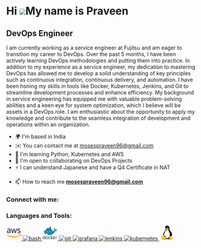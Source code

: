 Hi ![](https://user-images.githubusercontent.com/18350557/176309783-0785949b-9127-417c-8b55-ab5a4333674e.gif)My name is Praveen
===============================================================================================================================

DevOps Engineer
---------------

I am currently working as a service engineer at Fujitsu and am eager to transition my career to DevOps. Over the past 5 months, I have been actively learning DevOps methodologies and putting them into practice. In addition to my experience as a service engineer, my dedication to mastering DevOps has allowed me to develop a solid understanding of key principles such as continuous integration, continuous delivery, and automation. I have been honing my skills in tools like Docker, Kubernetes, Jenkins, and Git to streamline development processes and enhance efficiency. My background in service engineering has equipped me with valuable problem-solving abilities and a keen eye for system optimization, which I believe will be assets in a DevOps role. I am enthusiastic about the opportunity to apply my knowledge and contribute to the seamless integration of development and operations within an organization.

* 🌍  I'm based in India
* ✉️  You can contact me at [mosespraveen96@gmail.com](mailto:mosespraveen96@gmail.com)
* 🧠  I'm learning Python, Kubernetes and AWS
* 🤝  I'm open to collaborating on DevOps Projects
* ⚡  I can understand Japanese and have a Q4 Certificate in NAT

- 📫 How to reach me **mosespraveen96@gmail.com**

<h3 align="left">Connect with me:</h3>
<p align="left">
</p>

<h3 align="left">Languages and Tools:</h3>
<p align="left"> <a href="https://aws.amazon.com" target="_blank" rel="noreferrer"> <img src="https://raw.githubusercontent.com/devicons/devicon/master/icons/amazonwebservices/amazonwebservices-original-wordmark.svg" alt="aws" width="40" height="40"/> </a> <a href="https://www.gnu.org/software/bash/" target="_blank" rel="noreferrer"> <img src="https://www.vectorlogo.zone/logos/gnu_bash/gnu_bash-icon.svg" alt="bash" width="40" height="40"/> </a> <a href="https://www.docker.com/" target="_blank" rel="noreferrer"> <img src="https://raw.githubusercontent.com/devicons/devicon/master/icons/docker/docker-original-wordmark.svg" alt="docker" width="40" height="40"/> </a> <a href="https://git-scm.com/" target="_blank" rel="noreferrer"> <img src="https://www.vectorlogo.zone/logos/git-scm/git-scm-icon.svg" alt="git" width="40" height="40"/> </a> <a href="https://grafana.com" target="_blank" rel="noreferrer"> <img src="https://www.vectorlogo.zone/logos/grafana/grafana-icon.svg" alt="grafana" width="40" height="40"/> </a> <a href="https://www.jenkins.io" target="_blank" rel="noreferrer"> <img src="https://www.vectorlogo.zone/logos/jenkins/jenkins-icon.svg" alt="jenkins" width="40" height="40"/> </a> <a href="https://kubernetes.io" target="_blank" rel="noreferrer"> <img src="https://www.vectorlogo.zone/logos/kubernetes/kubernetes-icon.svg" alt="kubernetes" width="40" height="40"/> </a> <a href="https://www.linux.org/" target="_blank" rel="noreferrer"> <img src="https://raw.githubusercontent.com/devicons/devicon/master/icons/linux/linux-original.svg" alt="linux" width="40" height="40"/> </a> </p>
